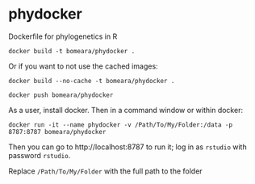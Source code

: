 # phydocker
Dockerfile for phylogenetics in R

`docker build -t bomeara/phydocker .`

Or if you want to not use the cached images:

`docker build --no-cache -t bomeara/phydocker .`

`docker push bomeara/phydocker`

As a user, install docker. Then in a command window or within docker:

`docker run -it --name phydocker -v /Path/To/My/Folder:/data -p 8787:8787 bomeara/phydocker`

Then you can go to http://localhost:8787 to run it; log in as `rstudio` with password `rstudio`.

Replace `/Path/To/My/Folder` with the full path to the folder 
